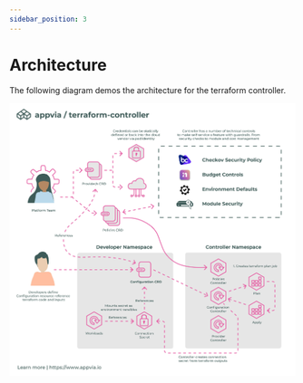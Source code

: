 ```yaml
---
sidebar_position: 3
---
```


# Architecture

The following diagram demos the architecture for the terraform controller.

![Architecture](/img/terraform-controller-arch.jpg)


